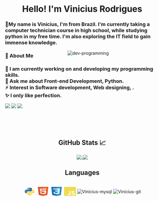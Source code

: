 <h1 align="center">Hello! I'm Vinicius Rodrigues</h1>

<h3 align="left">🌟My name is Vinicius, I'm from Brazil. I'm currently taking a computer technician course in high school, while studying python in my free time. I'm also exploring the IT field to gain immense knowledge.</h3>

    

<img align="right" alt="dev-programming" width="300"  src="https://github.com/user-attachments/assets/bbea73d9-ade4-4ffb-baa7-e5da001cc3ee">


<!-- about me -->
 <h3 align="left">💫 About Me</h3>

<h3> 
 🌱 I am currently working on and developing my programming skills.</br>
 💬 Ask me about Front-end Development, Python.</br>
 ⚡ Interest in Software development, Web designing, .</br>
 ✨ I only like perfection.</h3> 
 
 <div align="left"> 

 <a href="" target="_blank"><img src="https://img.shields.io/badge/Discord-7289DA?style=for-the-badge&logo=discord&logoColor=white" target="_blank"></a> 
  <a href = "viniciusrodri57@gmail.com"><img src="https://img.shields.io/badge/-Gmail-%23333?style=for-the-badge&logo=gmail&logoColor=white" target="_blank"></a>
  <a href= "https://www.linkedin.com/in/vinicius-rodrigues-2017762ab/" target="_blank"> <img src="https://img.shields.io/badge/-LinkedIn-%230077B5?style=for-the-badge&logo=linkedin&logoColor=white" target="_blank"></a> 


</div>

<br>
<br>
<br>

<h2 align="center">GitHub Stats 📈</h2>

<div align="center">
<a href="https://github.com/anuraghazra/github-readme-stats">
  <img height=150 align="center" src="https://github-readme-stats.vercel.app/api?username=Viniciusezx&theme=dark&show_icons=true&include_all_commits=true"  />
</a>
<a href="https://github.com/anuraghazra/convoychat">
  <img height=150 align="center" src="https://github-readme-stats.vercel.app/api/top-langs?username=Viniciusezx&theme=dark&layout=compact&langs_count=8&card_width=320" />
</a>

</div>

 <h2 align="center">Languages </h2>

<div align="center" style="display: inline_block"><br>
  <img align="center" alt="Vinicius-Python" height="30" width="40" src="https://raw.githubusercontent.com/devicons/devicon/master/icons/python/python-original.svg">
  <img align="center" alt="Vinicius-HTML" height="30" width="40" src="https://raw.githubusercontent.com/devicons/devicon/master/icons/html5/html5-original.svg">
  <img align="center" alt="[Vinicius-CSS" height="30" width="40" src="https://raw.githubusercontent.com/devicons/devicon/master/icons/css3/css3-original.svg">
  <img align="center" alt="Vinicius-js" height="30" width="40" src="https://raw.githubusercontent.com/devicons/devicon/master/icons/javascript/javascript-plain.svg"> 
  <img align="center" alt="Vinicius-mysql" height="30" width="40" src="https://cdn.jsdelivr.net/gh/devicons/devicon@latest/icons/mysql/mysql-original.svg" />
  <img align="center" alt="Vinicius-git" height="30" width="40"src="https://cdn.jsdelivr.net/gh/devicons/devicon@latest/icons/git/git-original.svg" />
</div>
